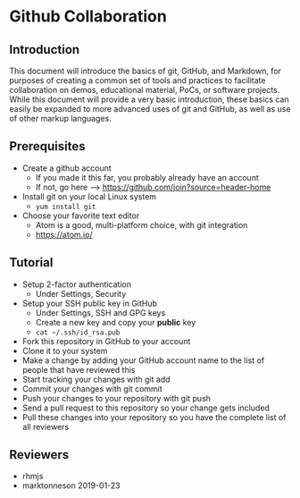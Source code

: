 # Github Collaboration

## Introduction
This document will introduce the basics of git, GitHub, and Markdown, for purposes of creating a common set of tools and practices to facilitate collaboration on demos, educational material, PoCs, or software projects.
While this document will provide a very basic introduction, these basics can easily be expanded to more advanced uses of git and GitHub, as well as use of other markup languages.

## Prerequisites
- Create a github account
  - If you made it this far, you probably already have an account
  - If not, go here --> https://github.com/join?source=header-home
- Install git on your local Linux system
  - ```yum install git```
- Choose your favorite text editor
  - Atom is a good, multi-platform choice, with git integration
  - https://atom.io/

## Tutorial
- Setup 2-factor authentication
  - Under Settings, Security
- Setup your SSH public key in GitHub
  - Under Settings, SSH and GPG keys
  - Create a new key and copy your **public** key
  - ```cat ~/.ssh/id_rsa.pub```
- Fork this repository in GitHub to your account
- Clone it to your system
- Make a change by adding your GitHub account name to the list of people that have reviewed this
- Start tracking your changes with git add
- Commit your changes with git commit
- Push your changes to your repository with git push
- Send a pull request to this repository so your change gets included
- Pull these changes into your repository so you have the complete list of all reviewers

## Reviewers
- rhmjs
- marktonneson 2019-01-23
